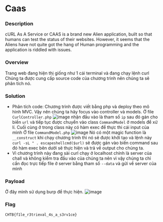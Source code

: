 Caas
===
### Description
cURL As A Service or CAAS is a brand new Alien application, built so that humans can test the status of their websites. However, it seems that the Aliens have not quite got the hang of Human programming and the application is riddled with issues.

### Overview
Trang web đang hiện thị giống như 1 cái terminal và đang chạy lệnh curl
Chúng ta được cung cấp source code của chương trình nên chúng ta sẽ phân tích nó.

### Solution
- Phân tích code: Chương trình được viết bằng php và deploy theo mô hình MVC. Vậy nên chúng ta hãy focus vào controller và models.
Ở file `CurlController.php` ![image](https://user-images.githubusercontent.com/54855855/115953823-e9300000-a517-11eb-986f-33ab93d4ddfb.png) nhận đầu vào là tham số `ip` sau đó gán cho biến `url` và tiếp tục được chuyển vào class `CommandModel` ở models để xử lí. Cuối cùng ở trong class này có hàm exec để thực thi cái input của mình
Ở file `CommandModel.php` ![image](https://user-images.githubusercontent.com/54855855/115953894-5e9bd080-a518-11eb-96d4-90a3aad594d1.png)
Nó có một magic function là `__construct` khi chạy chương trình thì nó sẽ được khởi tạo và lệnh này `curl -sL " . escapeshellcmd($url)` sẽ được gán vào biến command sau đó hàm exec bên dưới sẽ thực hiện và trả về output cho chúng ta.
- Vì chương trình này đang sài curl chạy ở localhost chính là server của chall và không kiểm tra đầu vào của chúng ta nên vì vậy chúng ta chỉ cần đọc trực tiếp file ở server bằng tham số `--data` và gửi về server của mình 

### Payload
Ở đây mình sử dụng burp để thực hiện.
![image](https://user-images.githubusercontent.com/54855855/115954725-bc321c00-a51c-11eb-8566-3c696d0632d9.png)

### Flag
`CHTB{f1le_r3trieval_4s_a_s3rv1ce}`